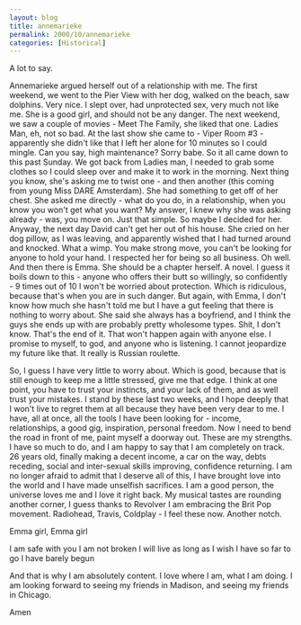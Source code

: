 ```yaml
---
layout: blog
title: annemarieke
permalink: 2000/10/annemarieke
categories: [Historical]
---
```


A lot to say.

Annemarieke argued herself out of a relationship with me. The first weekend, we went to the Pier View with her dog, walked on the beach, saw dolphins. Very nice. I slept over, had unprotected sex, very much not like me. She is a good girl, and should not be any danger. The next weekend, we saw a couple of movies - Meet The Family, she liked that one. Ladies Man, eh, not so bad. At the last show she came to - Viper Room #3 - apparently she didn't like that I left her alone for 10 minutes so I could mingle. Can you say, high maintenance? Sorry babe.
So it all came down to this past Sunday. We got back from Ladies man, I needed to grab some clothes so I could sleep over and make it to work in the morning. Next thing you know, she's asking me to twist one - and then another (this coming from young Miss DARE Amsterdam). She had something to get off of her chest. She asked me directly - what do you do, in a relationship, when you know you won't get what you want? My answer, I knew why she was asking already - was, you move on. Just that simple. So maybe I decided for her.
Anyway, the next day David can't get her out of his house. She cried on her dog pillow, as I was leaving, and apparently wished that I had turned around and knocked. What a wimp. You make strong move, you can't be looking for anyone to hold your hand. I respected her for being so all business. Oh well.
And then there is Emma. She should be a chapter herself. A novel. I guess it boils down to this - anyone who offers their butt so willingly, so confidently - 9 times out of 10 I won't be worried about protection. Which is ridiculous, because that's when you are in such danger. But again, with Emma, I don't know how much she hasn't told me but I have a gut feeling that there is nothing to worry about. She said she always has a boyfriend, and I think the guys she ends up with are probably pretty wholesome types.
Shit, I don't know. That's the end of it. That won't happen again with anyone else. I promise to myself, to god, and anyone who is listening. I cannot jeopardize my future like that. It really is Russian roulette.

So, I guess I have very little to worry about. Which is good, because that is still enough to keep me a little stressed, give me that edge. I think at one point, you have to trust your instincts, and your lack of them, and as well trust your mistakes. I stand by these last two weeks, and I hope deeply that I won't live to regret them at all because they have been very dear to me. I have, all at once, all the tools I have been looking for - income, relationships, a good gig, inspiration, personal freedom. Now I need to bend the road in front of me, paint myself a doorway out. These are my strengths.
I have so much to do, and I am happy to say that I am completely on track. 26 years old, finally making a decent income, a car on the way, debts receding, social and inter-sexual skills improving, confidence returning. I am no longer afraid to admit that I deserve all of this, I have brought love into the world and I have made unselfish sacrifices. I am a good person, the universe loves me and I love it right back.
My musical tastes are rounding another corner, I guess thanks to Revolver I am embracing the Brit Pop movement. Radiohead, Travis, Coldplay - I feel these now. Another notch.

Emma girl, Emma girl

I am safe with you
I am not broken
I will live as long as I wish
I have so far to go
I have barely begun

And that is why I am absolutely content. I love where I am, what I am doing. I am looking forward to seeing my friends in Madison, and seeing my friends in Chicago.

Amen
